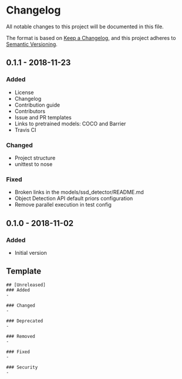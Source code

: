 # Changelog
All notable changes to this project will be documented in this file.

The format is based on [Keep a Changelog](https://keepachangelog.com/en/1.0.0/),
and this project adheres to [Semantic Versioning](https://semver.org/spec/v2.0.0.html).

## 0.1.1 - 2018-11-23
### Added
- License
- Changelog
- Contribution guide
- Contributors
- Issue and PR templates
- Links to pretrained models: COCO and Barrier
- Travis CI

### Changed
- Project structure
- unittest to nose

### Fixed
- Broken links in the models/ssd_detector/README.md
- Object Detection API default priors configuration
- Remove parallel execution in test config

## 0.1.0 - 2018-11-02
### Added
- Initial version

## Template
```
## [Unreleased]
### Added
-

### Changed
-

### Deprecated
-

### Removed
-

### Fixed
-

### Security
-
```
